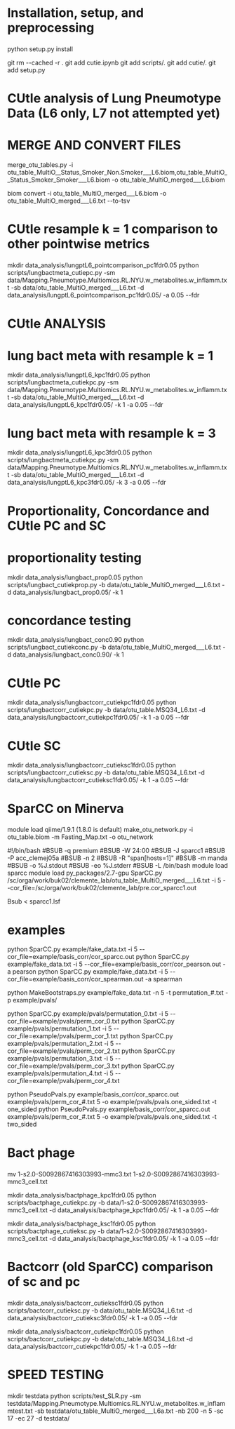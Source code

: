 ###
# Installation, setup, and preprocessing
###
python setup.py install

git rm --cached -r .
git add cutie.ipynb
git add scripts/.
git add cutie/.
git add setup.py


###
# CUtIe analysis of Lung Pneumotype Data (L6 only, L7 not attempted yet)
###

# MERGE AND CONVERT FILES 
merge_otu_tables.py -i otu_table_MultiO__Status_Smoker_Non.Smoker___L6.biom,otu_table_MultiO__Status_Smoker_Smoker___L6.biom -o otu_table_MultiO_merged___L6.biom

biom convert -i otu_table_MultiO_merged___L6.biom -o otu_table_MultiO_merged___L6.txt --to-tsv


###
# CUtIe resample k = 1 comparison to other pointwise metrics
### 

mkdir data_analysis/lungptL6_pointcomparison_pc1fdr0.05
python scripts/lungbactmeta_cutiepc.py -sm data/Mapping.Pneumotype.Multiomics.RL.NYU.w_metabolites.w_inflamm.txt -sb data/otu_table_MultiO_merged___L6.txt -d data_analysis/lungptL6_pointcomparison_pc1fdr0.05/ -a 0.05 --fdr


###
# CUtIe ANALYSIS 
###

# lung bact meta with resample k = 1
mkdir data_analysis/lungptL6_kpc1fdr0.05
python scripts/lungbactmeta_cutiekpc.py -sm data/Mapping.Pneumotype.Multiomics.RL.NYU.w_metabolites.w_inflamm.txt -sb data/otu_table_MultiO_merged___L6.txt -d data_analysis/lungptL6_kpc1fdr0.05/ -k 1 -a 0.05 --fdr

# lung bact meta with resample k = 3
mkdir data_analysis/lungptL6_kpc3fdr0.05
python scripts/lungbactmeta_cutiekpc.py -sm data/Mapping.Pneumotype.Multiomics.RL.NYU.w_metabolites.w_inflamm.txt -sb data/otu_table_MultiO_merged___L6.txt -d data_analysis/lungptL6_kpc3fdr0.05/ -k 3 -a 0.05 --fdr


###
# Proportionality, Concordance and CUtIe PC and SC
###

# proportionality testing
mkdir data_analysis/lungbact_prop0.05
python scripts/lungbact_cutiekprop.py -b data/otu_table_MultiO_merged___L6.txt -d data_analysis/lungbact_prop0.05/ -k 1

# concordance testing
mkdir data_analysis/lungbact_conc0.90
python scripts/lungbact_cutiekconc.py -b data/otu_table_MultiO_merged___L6.txt -d data_analysis/lungbact_conc0.90/ -k 1

# CUtIe PC
mkdir data_analysis/lungbactcorr_cutiekpc1fdr0.05
python scripts/lungbactcorr_cutiekpc.py -b data/otu_table.MSQ34_L6.txt -d data_analysis/lungbactcorr_cutiekpc1fdr0.05/ -k 1 -a 0.05 --fdr

# CUtIe SC
mkdir data_analysis/lungbactcorr_cutieksc1fdr0.05
python scripts/lungbactcorr_cutieksc.py -b data/otu_table.MSQ34_L6.txt -d data_analysis/lungbactcorr_cutieksc1fdr0.05/ -k 1 -a 0.05 --fdr






###
# SparCC on Minerva
###

module load qiime/1.9.1 (1.8.0 is default)
make_otu_network.py -i otu_table.biom -m Fasting_Map.txt -o otu_network



#!/bin/bash
#BSUB -q premium
#BSUB -W 24:00
#BSUB -J sparcc1
#BSUB -P acc_clemej05a
#BSUB -n 2
#BSUB -R "span[hosts=1]"
#BSUB -m manda
#BSUB -o %J.stdout
#BSUB -eo %J.stderr
#BSUB -L /bin/bash
module load sparcc
module load py_packages/2.7-gpu
SparCC.py /sc/orga/work/buk02/clemente_lab/otu_table_MultiO_merged___L6.txt -i 5 --cor_file=/sc/orga/work/buk02/clemente_lab/pre.cor_sparcc1.out

Bsub < sparcc1.lsf

# examples
python SparCC.py example/fake_data.txt -i 5 --cor_file=example/basis_corr/cor_sparcc.out
python SparCC.py example/fake_data.txt -i 5 --cor_file=example/basis_corr/cor_pearson.out -a pearson
python SparCC.py example/fake_data.txt -i 5 --cor_file=example/basis_corr/cor_spearman.out -a spearman

python MakeBootstraps.py example/fake_data.txt -n 5 -t permutation_#.txt -p example/pvals/

python SparCC.py example/pvals/permutation_0.txt -i 5 --cor_file=example/pvals/perm_cor_0.txt
python SparCC.py example/pvals/permutation_1.txt -i 5 --cor_file=example/pvals/perm_cor_1.txt
python SparCC.py example/pvals/permutation_2.txt -i 5 --cor_file=example/pvals/perm_cor_2.txt
python SparCC.py example/pvals/permutation_3.txt -i 5 --cor_file=example/pvals/perm_cor_3.txt
python SparCC.py example/pvals/permutation_4.txt -i 5 --cor_file=example/pvals/perm_cor_4.txt

python PseudoPvals.py example/basis_corr/cor_sparcc.out example/pvals/perm_cor_#.txt 5 -o example/pvals/pvals.one_sided.txt -t one_sided
python PseudoPvals.py example/basis_corr/cor_sparcc.out example/pvals/perm_cor_#.txt 5 -o example/pvals/pvals.one_sided.txt -t two_sided

###
# Bact phage 
###

mv 1-s2.0-S0092867416303993-mmc3.txt 1-s2.0-S0092867416303993-mmc3_cell.txt

mkdir data_analysis/bactphage_kpc1fdr0.05
python scripts/bactphage_cutiekpc.py -b data/1-s2.0-S0092867416303993-mmc3_cell.txt -d data_analysis/bactphage_kpc1fdr0.05/ -k 1 -a 0.05 --fdr

mkdir data_analysis/bactphage_ksc1fdr0.05
python scripts/bactphage_cutieksc.py -b data/1-s2.0-S0092867416303993-mmc3_cell.txt -d data_analysis/bactphage_ksc1fdr0.05/ -k 1 -a 0.05 --fdr


###
# Bactcorr (old SparCC) comparison of sc and pc
###

mkdir data_analysis/bactcorr_cutieksc1fdr0.05
python scripts/bactcorr_cutieksc.py -b data/otu_table.MSQ34_L6.txt -d data_analysis/bactcorr_cutieksc3fdr0.05/ -k 1 -a 0.05 --fdr

mkdir data_analysis/bactcorr_cutiekpc1fdr0.05
python scripts/bactcorr_cutiekpc.py -b data/otu_table.MSQ34_L6.txt -d data_analysis/bactcorr_cutiekpc1fdr0.05/ -k 1 -a 0.05 --fdr


###
# SPEED TESTING
###
mkdir testdata
python scripts/test_SLR.py -sm testdata/Mapping.Pneumotype.Multiomics.RL.NYU.w_metabolites.w_inflammtest.txt -sb testdata/otu_table_MultiO_merged___L6a.txt -nb 200 -n 5 -sc 17 -ec 27 -d testdata/









